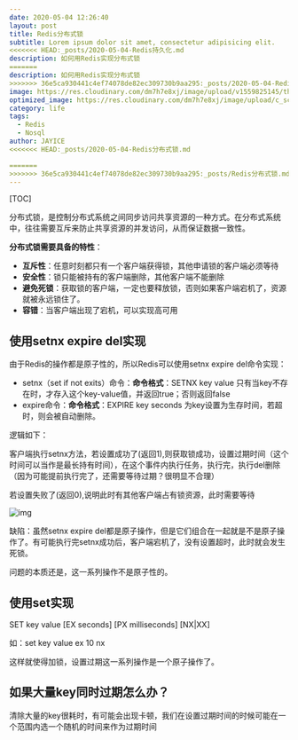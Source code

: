 ```yaml
---
date: 2020-05-04 12:26:40
layout: post
title: Redis分布式锁
subtitle: Lorem ipsum dolor sit amet, consectetur adipisicing elit.
<<<<<<< HEAD:_posts/2020-05-04-Redis持久化.md
description: 如何用Redis实现分布式锁
=======
description: 如何用Redis实现分布式锁
>>>>>>> 36e5ca930441c4ef74078de82ec309730b9aa295:_posts/2020-05-04-Redis实现分布式锁.md
image: https://res.cloudinary.com/dm7h7e8xj/image/upload/v1559825145/theme16_o0seet.jpg
optimized_image: https://res.cloudinary.com/dm7h7e8xj/image/upload/c_scale,w_380/v1559825145/theme16_o0seet.jpg
category: life
tags:
  - Redis
  - Nosql
author: JAYICE
<<<<<<< HEAD:_posts/2020-05-04-Redis分布式锁.md

=======
>>>>>>> 36e5ca930441c4ef74078de82ec309730b9aa295:_posts/Redis分布式锁.md
---
```


[TOC]

分布式锁，是控制分布式系统之间同步访问共享资源的一种方式。在分布式系统中，往往需要互斥来防止共享资源的并发访问，从而保证数据一致性。

**分布式锁需要具备的特性**：

- **互斥性**：任意时刻都只有一个客户端获得锁，其他申请锁的客户端必须等待
- **安全性**：锁只能被持有的客户端删除，其他客户端不能删除
- **避免死锁**：获取锁的客户端，一定也要释放锁，否则如果客户端宕机了，资源就被永远锁住了。
- **容错**：当客户端出现了宕机，可以实现高可用

## 使用setnx expire del实现

由于Redis的操作都是原子性的，所以Redis可以使用setnx expire del命令实现：

- setnx（set if not exits）命令：**命令格式**：SETNX key value   只有当key不存在时，才存入这个key-value值，并返回true；否则返回false
- expire命令：**命令格式**：EXPIRE key seconds  为key设置为生存时间，若超时，则会被自动删除。

逻辑如下：

客户端执行setnx方法，若设置成功了(返回1),则获取锁成功，设置过期时间（这个时间可以当作是最长持有时间），在这个事件内执行任务，执行完，执行del删除（因为可能提前执行完了，还需要等待过期？很明显不合理）

若设置失败了(返回0),说明此时有其他客户端占有锁资源，此时需要等待

![img](https://img-blog.csdnimg.cn/20190303135212531.png?x-oss-process=image/watermark,type_ZmFuZ3poZW5naGVpdGk,shadow_10,text_aHR0cHM6Ly9ibG9nLmNzZG4ubmV0L2Rhem91MQ==,size_16,color_FFFFFF,t_70)

缺陷：虽然setnx expire del都是原子操作，但是它们组合在一起就是不是原子操作了。有可能执行完setnx成功后，客户端宕机了，没有设置超时，此时就会发生死锁。

问题的本质还是，这一系列操作不是原子性的。

## 使用set实现

SET key value [EX seconds] [PX milliseconds] [NX|XX]

如：set key value ex 10 nx

这样就使得加锁，设置过期这一系列操作是一个原子操作了。

## 如果大量key同时过期怎么办？

清除大量的key很耗时，有可能会出现卡顿，我们在设置过期时间的时候可能在一个范围内选一个随机的时间来作为过期时间
